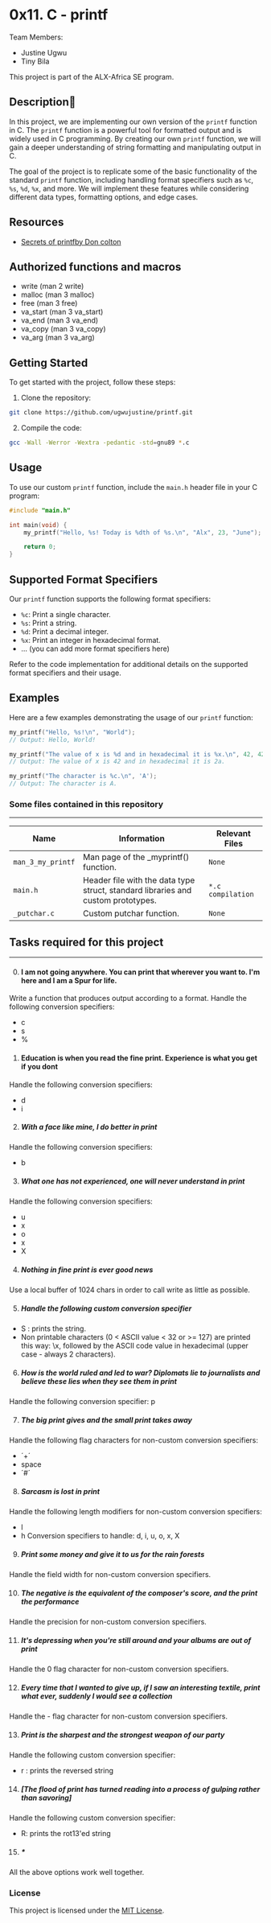 # 0x11. C - printf

Team Members:
- Justine Ugwu
- Tiny Bila

This project is part of the ALX-Africa SE program.

## Description:page_facing_up:

In this project, we are implementing our own version of the `printf` function in C. The `printf` function is a powerful tool for formatted output and is widely used in C programming. By creating our own `printf` function, we will gain a deeper understanding of string formatting and manipulating output in C.

The goal of the project is to replicate some of the basic functionality of the standard `printf` function, including handling format specifiers such as `%c`, `%s`, `%d`, `%x`, and more. We will implement these features while considering different data types, formatting options, and edge cases.

## Resources

- [Secrets of printfby Don colton](https://www.cypress.com/file/54761/download/)

## Authorized functions and macros

- write (man 2 write)
- malloc (man 3 malloc)
- free (man 3 free)
- va_start (man 3 va_start)
- va_end (man 3 va_end)
- va_copy (man 3 va_copy)
- va_arg (man 3 va_arg)

## Getting Started

To get started with the project, follow these steps:

1. Clone the repository:

```bash
git clone https://github.com/ugwujustine/printf.git
```

2. Compile the code:

```bash
gcc -Wall -Werror -Wextra -pedantic -std=gnu89 *.c
```

## Usage

To use our custom `printf` function, include the `main.h` header file in your C program:

```c
#include "main.h"

int main(void) {
    my_printf("Hello, %s! Today is %dth of %s.\n", "Alx", 23, "June");

    return 0;
}
```

## Supported Format Specifiers

Our `printf` function supports the following format specifiers:

- `%c`: Print a single character.
- `%s`: Print a string.
- `%d`: Print a decimal integer.
- `%x`: Print an integer in hexadecimal format.
- ... (you can add more format specifiers here)

Refer to the code implementation for additional details on the supported format specifiers and their usage.

## Examples

Here are a few examples demonstrating the usage of our `printf` function:

```c
my_printf("Hello, %s!\n", "World");
// Output: Hello, World!

my_printf("The value of x is %d and in hexadecimal it is %x.\n", 42, 42);
// Output: The value of x is 42 and in hexadecimal it is 2a.

my_printf("The character is %c.\n", 'A');
// Output: The character is A.
```


### Some files contained in this repository


------------

|Name                |Information                        |Relevant Files                         |
|----------------|-------------------------------|-----------------------------|
|`man_3_my_printf`|Man page of the _myprintf() function.| `None` |
|`main.h`	| Header file with the data type struct, standard libraries and custom prototypes.| `*.c compilation` |
`_putchar.c` | Custom putchar function. | `None` |

## Tasks required for this project

------------

0. #### I am not going anywhere. You can print that wherever you want to. I'm here and I am a Spur for life.
Write a function that produces output according to a format.
Handle the following conversion specifiers:
- c
- s
- %

1. #### Education is when you read the fine print. Experience is what you get if you dont
Handle the following conversion specifiers:
- d
- i

2. ##### With a face like mine, I do better in print
Handle the following conversion specifiers:
- b

3. ##### What one has not experienced, one will never understand in print
Handle the following conversion specifiers:
- u
- x
- o
- x
- X

4. ##### Nothing in fine print is ever good news
Use a local buffer of 1024 chars in order to call write as little as possible.

5. ##### Handle the following custom conversion specifier
- S : prints the string.
- Non printable characters (0 < ASCII value < 32 or >= 127) are printed this way: \x, followed by the ASCII code value in hexadecimal (upper case - always 2 characters).

6. ##### How is the world ruled and led to war? Diplomats lie to journalists and believe these lies when they see them in print
Handle the following conversion specifier: p

7. ##### The big print gives and the small print takes away
Handle the following flag characters for non-custom conversion specifiers:
- ´+´
- space
- ´#´ 

8. ##### Sarcasm is lost in print
Handle the following length modifiers for non-custom conversion specifiers:
- l
- h
Conversion specifiers to handle: d, i, u, o, x, X

9. ##### Print some money and give it to us for the rain forests
Handle the field width for non-custom conversion specifiers.

10. ##### The negative is the equivalent of the composer's score, and the print the performance
Handle the precision for non-custom conversion specifiers.

11. ##### It's depressing when you're still around and your albums are out of print
Handle the 0 flag character for non-custom conversion specifiers.

12. ##### Every time that I wanted to give up, if I saw an interesting textile, print what ever, suddenly I would see a collection
Handle the - flag character for non-custom conversion specifiers.

13. ##### Print is the sharpest and the strongest weapon of our party
Handle the following custom conversion specifier:
 - r : prints the reversed string

14. ##### [The flood of print has turned reading into a process of gulping rather than savoring] 
Handle the following custom conversion specifier:
- R: prints the rot13'ed string

15. ##### *
All the above options work well together.


### License

This project is licensed under the [MIT License](https://opensource.org/licenses/MIT).
```
